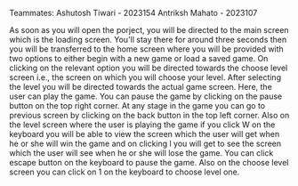 Teammates:
Ashutosh Tiwari - 2023154
Antriksh Mahato - 2023107

As soon as you will open the porject, you will be directed to the main screen which is the loading screen. You'll stay there for around three seconds then you will be transferred to the home screen where you will be provided with two options to either begin with a new game or load a saved game. On clicking on the relevant option you will be directed towards the choose level screen i.e., the screen on which you will choose your level. After selecting the level you will be directed towards the actual game screen. Here, the user can play the game. You can pause the game by clicking on the pause button on the top right corner. At any stage in the game you can go to previous screen by clicking on the back button in the top left corner. Also on the level screen where the user is playing the game if you click W on the keyboard you will be able to view the screen which the user will get when he or she will win the game and on clicking l you will get to see the screen which the user will see when he or she will lose the game. You can click escape button on the keyboard to pause the game. Also on the choose level screen you can click on 1 on the keyboard to choose level one.
